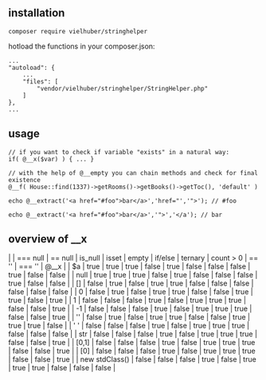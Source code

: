 ## installation
```
composer require vielhuber/stringhelper
```

hotload the functions in your composer.json:
```
...
"autoload": {
	...
    "files": [
        "vendor/vielhuber/stringhelper/StringHelper.php"
    ]
},
...
```

## usage
```
// if you want to check if variable "exists" in a natural way:
if( @__x($var) ) { ... }

// with the help of @__empty you can chain methods and check for final existence
@__f( House::find(1337)->getRooms()->getBooks()->getToc(), 'default' )

echo @__extract('<a href="#foo">bar</a>','href="','">'); // #foo

echo @__extract('<a href="#foo">bar</a>','">','</a'); // bar
```

## overview of __x

| | === null | == null | is_null | isset | empty | if/else | ternary | count > 0 | == '' | === '' | @__x |
| $a | true | true | true | false | true | false | false | false | true | false | false |
| null | true | true | true | false | true | false | false | false | true | false | false |
| [] | false | true | false | true | true | false | false | false | false | false | false |
| 0 | false | true | false | true | true | false | false | true | true | false | true |
| 1 | false | false | false | true | false | true | true | true | false | false | true |
| -1 | false | false | false | true | false | true | true | true | false | false | true |
| '' | false | true | false | true | true | false | false | true | true | true | false |
| ' ' | false | false | false | true | false | true | true | true | false | false | false |
| str | false | false | false | true | false | true | true | true | false | false | true |
| [0,1] | false | false | false | true | false | true | true | true | false | false | true |
| [0] | false | false | false | true | false | true | true | true | false | false | true |
| new stdClass() | false | false | false | true | false | true | true | true | false | false | false |